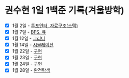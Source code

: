# 권수현 1일 1백준 기록(겨울방학)

- [x]   1월 2일 - [투포인터, 자료구조(스택)](./0102/)
- [x]   1월 7일 - [BFS, 큐](./0107/)
- [x]   1월 12일 - [그리디](./0112/)
- [x]   1월 14일 - [시뮬레이션](./0114/)
- [x]   1월 22일 - [구현](./0122/)
- [x]   1월 23일 - [구현](./0123/)
- [x]   1월 24일 - [구현](./0124/)
- [x]   1월 28일 - [완전탐색](./0128/)
